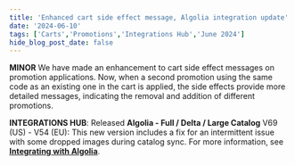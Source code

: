 ```yaml
---
title: 'Enhanced cart side effect message, Algolia integration update'
date: '2024-06-10'
tags: ['Carts','Promotions','Integrations Hub','June 2024']
hide_blog_post_date: false
---
```

**MINOR** We have made an enhancement to cart side effect messages on promotion applications. Now, when a second promotion using the same code as an existing one in the cart is applied, the side effects provide more detailed messages, indicating the removal and addition of different promotions.

**INTEGRATIONS HUB**: Released **Algolia - Full / Delta / Large Catalog** V69 (US) - V54 (EU): This new version includes a fix for an intermittent issue with some dropped images during catalog sync. For more information, see **[Integrating with Algolia](https://beta.elasticpath.dev/docs/composer/integration-hub/site-search/algolia)**.
